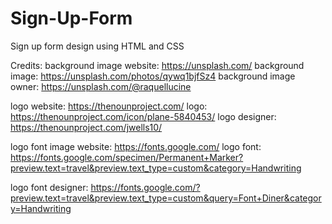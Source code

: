 # Sign-Up-Form
Sign up form design using HTML and CSS


Credits:
background image website: https://unsplash.com/
background image: https://unsplash.com/photos/qywq1bjfSz4
background image owner: https://unsplash.com/@raquellucine

logo website: https://thenounproject.com/
logo: https://thenounproject.com/icon/plane-5840453/
logo designer: https://thenounproject.com/jwells10/


logo font image website: https://fonts.google.com/
logo font: https://fonts.google.com/specimen/Permanent+Marker?preview.text=travel&preview.text_type=custom&category=Handwriting

logo font designer: https://fonts.google.com/?preview.text=travel&preview.text_type=custom&query=Font+Diner&category=Handwriting
